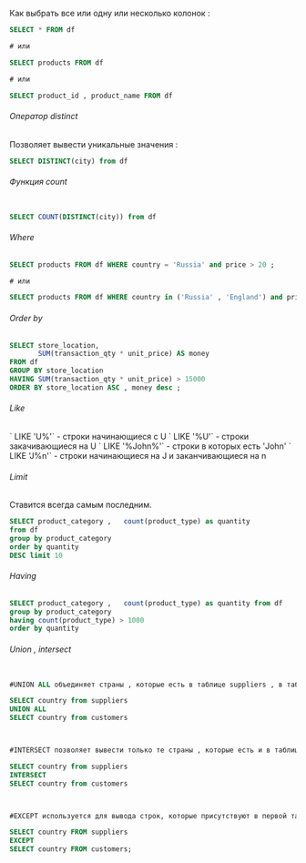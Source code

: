 
Как выбрать все или одну или несколько колонок : 

```SQL
SELECT * FROM df

# или 

SELECT products FROM df

# или 

SELECT product_id , product_name FROM df
```

<h6>Оператор distinct </h6>
Позволяет вывести уникальные значения : 

```sql
SELECT DISTINCT(city) from df
```

<h6>Функция count </h6>

```SQL 

SELECT COUNT(DISTINCT(city)) from df
```

<h6>Where</h6>

```SQL 
SELECT products FROM df WHERE country = 'Russia' and price > 20 ; 

# или 

SELECT products FROM df WHERE country in ('Russia' , 'England') and price > 20 ; 
```

<h6>Order by</h6>

```SQL
SELECT store_location, 
       SUM(transaction_qty * unit_price) AS money 
FROM df 
GROUP BY store_location 
HAVING SUM(transaction_qty * unit_price) > 15000 
ORDER BY store_location ASC , money desc ;

```

<h6>Like</h6>
` LIKE 'U%'`  - строки начинающиеся с U 
` LIKE '%U'`  - строки закачивающиеся на U 
` LIKE '%John%'`  - строки в которых есть  'John'
` LIKE 'J%n'`  - строки начинающиеся на J и заканчивающиеся на n

<h6>Limit</h6>
Ставится всегда самым последним.

```SQL
SELECT product_category ,   count(product_type) as quantity 
from df 
group by product_category 
order by quantity 
DESC limit 10
```

<h6>Having</h6>

```SQL
SELECT product_category ,   count(product_type) as quantity from df 
group by product_category 
having count(product_type) > 1000
order by quantity 
```

<h6>Union , intersect </h6>

```SQL

#UNION ALL объединяет страны , которые есть в таблице suppliers , в таблице customers. То есть все страны из первой и все страны из второй. 

SELECT country from suppliers
UNION ALL
SELECT country from customers



#INTERSECT позволяет вывести только те страны , которые есть и в таблице suppliers и в таблице customers. То есть идет пересечение : 

SELECT country from suppliers
INTERSECT 
SELECT country from customers



#EXCEPT используется для вывода строк, которые присутствуют в первой таблице, но отсутствуют во второй.

SELECT country FROM suppliers
EXCEPT
SELECT country FROM customers;



```

